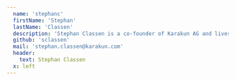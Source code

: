 ```yaml
---
  name: 'stephanc'
  firstName: 'Stephan'
  lastName: 'Classen'
  description: 'Stephan Classen is a co-founder of Karakun AG and lives in Switzerland.'
  github: 'sclassen'
  mail: 'stephan.classen@karakun.com'
  header:
    text: Stephan Classen
  x: left
---
```

